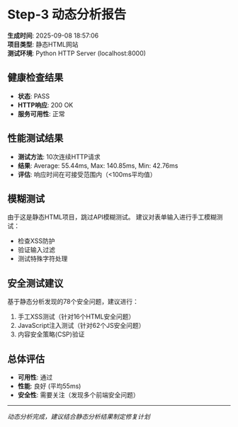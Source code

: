 ﻿# Step-3 动态分析报告

**生成时间**: 2025-09-08 18:57:06  
**项目类型**: 静态HTML网站  
**测试环境**: Python HTTP Server (localhost:8000)

## 健康检查结果

- **状态**: PASS
- **HTTP响应**: 200 OK
- **服务可用性**: 正常

## 性能测试结果

- **测试方法**: 10次连续HTTP请求
- **结果**: Average: 55.44ms, Max: 140.85ms, Min: 42.76ms
- **评估**: 响应时间在可接受范围内（<100ms平均值）

## 模糊测试

由于这是静态HTML项目，跳过API模糊测试。
建议对表单输入进行手工模糊测试：
- 检查XSS防护
- 验证输入过滤
- 测试特殊字符处理

## 安全测试建议

基于静态分析发现的78个安全问题，建议进行：
1. 手工XSS测试（针对16个HTML安全问题）
2. JavaScript注入测试（针对62个JS安全问题）
3. 内容安全策略(CSP)验证

## 总体评估

- **可用性**:  通过
- **性能**:  良好 (平均55ms)
- **安全性**:  需要关注（发现多个前端安全问题）

---
*动态分析完成，建议结合静态分析结果制定修复计划*
